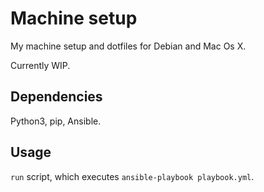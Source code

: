 # Machine setup

My machine setup and dotfiles for Debian and Mac Os X.

Currently WIP.

## Dependencies

Python3, pip, Ansible.

## Usage

`run` script, which executes `ansible-playbook playbook.yml`.